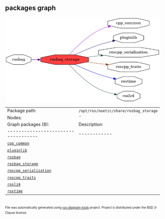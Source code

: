 <!--
File was automatically generated using 'ros-diagram-tools' project.
Project is distributed under the BSD 3-Clause license.
-->

## packages graph

[![rosbag_storage](rosbag_storage.png "rosbag_storage")](rosbag_storage.png)

|     |     |
| --- | --- |
| Package path: | `/opt/ros/noetic/share/rosbag_storage` |
| Nodes: | `` |
| Graph packages (8): | Description: |
| ----------------------------------- | ------------ |
| [`cpp_common`](cpp_common.html) |  |
| [`pluginlib`](pluginlib.html) |  |
| [`rosbag`](rosbag.html) |  |
| [`rosbag_storage`](rosbag_storage.html) |  |
| [`roscpp_serialization`](roscpp_serialization.html) |  |
| [`roscpp_traits`](roscpp_traits.html) |  |
| [`roslz4`](roslz4.html) |  |
| [`rostime`](rostime.html) |  |


</br>
<font size="1">
File was automatically generated using <a href="https://github.com/anetczuk/ros-diagram-tools"><i>ros-diagram-tools</i></a> project.
Project is distributed under the BSD 3-Clause license.
</font>
